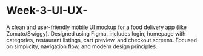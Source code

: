 # Week-3-UI-UX-
A clean and user-friendly mobile UI mockup for a food delivery app (like Zomato/Swiggy). Designed using Figma, includes login, homepage with categories, restaurant listings, cart preview, and checkout screens. Focused on simplicity, navigation flow, and modern design principles.
